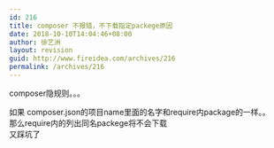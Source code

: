```yaml
---
id: 216
title: composer 不报错，不下载指定packege原因
date: 2018-10-10T14:04:46+08:00
author: 徐艺洲
layout: revision
guid: http://www.fireidea.com/archives/216
permalink: /archives/216
---
```

<div id="sina_keyword_ad_area2" class="articalContent   newfont_family">
  composer隐规则。。。</p> 
  
  <div>
    如果 composer.json的项目name里面的名字和require内package的一样。。
  </div>
  
  <div>
    那么require内的列出同名packege将不会下载
  </div>
  
  <div>
    又踩坑了
  </div>